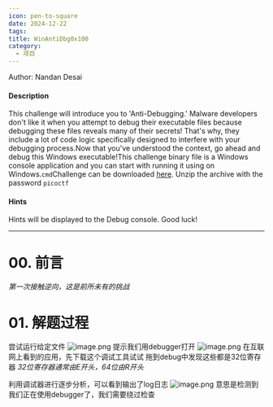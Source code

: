 ```yaml
---
icon: pen-to-square
date: 2024-12-22
tags: 
title: WinAntiDbg0x100
category:
  - 项目
---
```


Author: Nandan Desai
#### Description

This challenge will introduce you to 'Anti-Debugging.' Malware developers don't like it when you attempt to debug their executable files because debugging these files reveals many of their secrets! That's why, they include a lot of code logic specifically designed to interfere with your debugging process.Now that you've understood the context, go ahead and debug this Windows executable!This challenge binary file is a Windows console application and you can start with running it using on Windows.`cmd`Challenge can be downloaded [here](https://artifacts.picoctf.net/c_titan/55/WinAntiDbg0x100.zip). Unzip the archive with the password `picoctf`

#### Hints
Hints will be displayed to the Debug console. Good luck!

----
# 00. 前言
*第一次接触逆向，这是前所未有的挑战*

# 01. 解题过程
尝试运行给定文件
![image.png](https://cdn.jsdelivr.net/gh/fakeppa/blog-img/20241222133402.png)
提示我们用debugger打开
![image.png](https://cdn.jsdelivr.net/gh/fakeppa/blog-img/20241222133650.png)
在互联网上看到的应用，先下载这个调试工具试试
拖到debug中发现这些都是32位寄存器
*32位寄存器通常由E开头，64位由R开头*

利用调试器进行逐步分析，可以看到输出了log日志
![image.png](https://cdn.jsdelivr.net/gh/fakeppa/blog-img/20241222140047.png)
意思是检测到我们正在使用debugger了，我们需要绕过检查
